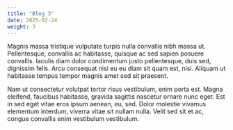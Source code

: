 ```yaml
---
title: "Blog 3"
date: 2025-02-24
weight: 3
---
```

Magnis massa tristique vulputate turpis nulla convallis nibh massa ut. Pellentesque, convallis ac habitasse, quisque ac sed sapien posuere convallis. Iaculis diam dolor condimentum justo pellentesque, duis sed, dignissim felis. Arcu consequat nisi eu eu diam sit quam est, nisi. Aliquam ut habitasse tempus tempor magnis amet sed sit praesent.

Nam ut consectetur volutpat tortor risus vestibulum, enim porta est. Magna eleifend, faucibus habitasse, gravida sagittis nascetur ornare nunc eget. Est in sed eget vitae eros ipsum aenean, eu, sed. Dolor molestie vivamus elementum interdum, viverra vitae sit nullam nulla. Velit sed sit et ac, congue convallis enim vestibulum vestibulum.
